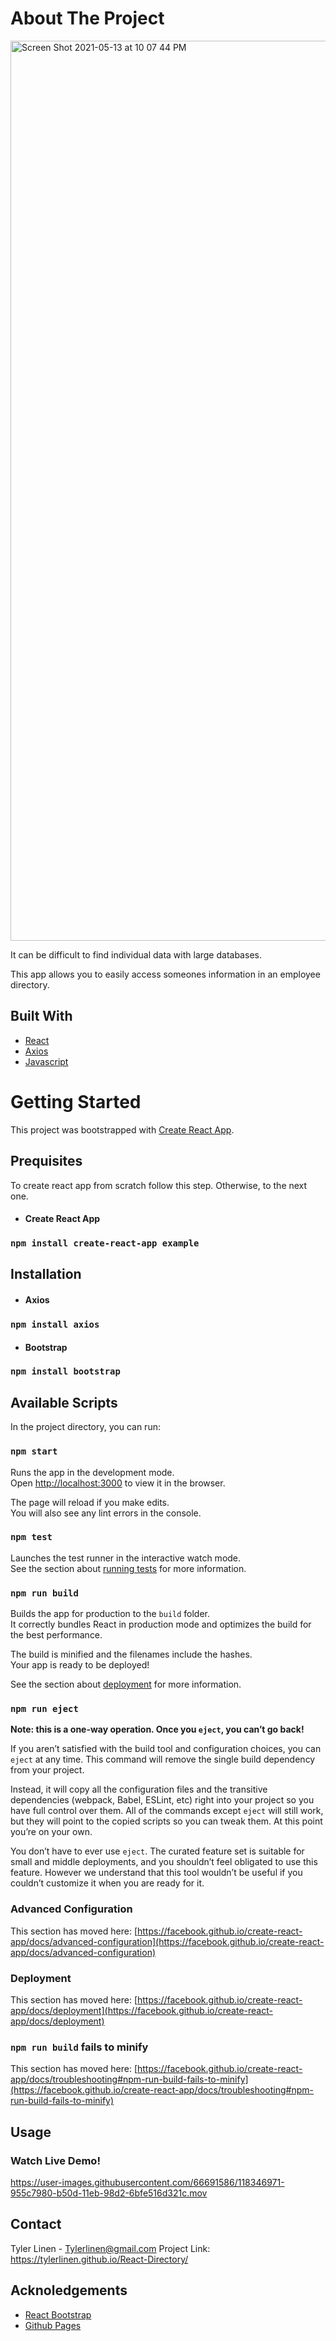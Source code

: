 # About The Project
<img width="1440" alt="Screen Shot 2021-05-13 at 10 07 44 PM" src="https://user-images.githubusercontent.com/66691586/118210147-0893bc00-b438-11eb-8acf-4a34dc74bf3f.png">

It can be difficult to find individual data with large databases.

This app allows you to easily access someones information in an employee directory.  

## Built With

- [React](https://reactjs.org/)
- [Axios](https://github.com/axios/axios)
- [Javascript](https://www.javascript.com/)


# Getting Started 

This project was bootstrapped with [Create React App](https://github.com/facebook/create-react-app).

## Prequisites
To create react app from scratch follow this step.  Otherwise, to the next one.

- #### Create React App
### `npm install create-react-app example`

## Installation

- #### Axios
### `npm install axios`
 
- #### Bootstrap
### `npm install bootstrap`

## Available Scripts

In the project directory, you can run:

### `npm start`

Runs the app in the development mode.\
Open [http://localhost:3000](http://localhost:3000) to view it in the browser.

The page will reload if you make edits.\
You will also see any lint errors in the console.

### `npm test`

Launches the test runner in the interactive watch mode.\
See the section about [running tests](https://facebook.github.io/create-react-app/docs/running-tests) for more information.

### `npm run build`

Builds the app for production to the `build` folder.\
It correctly bundles React in production mode and optimizes the build for the best performance.

The build is minified and the filenames include the hashes.\
Your app is ready to be deployed!

See the section about [deployment](https://facebook.github.io/create-react-app/docs/deployment) for more information.

### `npm run eject`

**Note: this is a one-way operation. Once you `eject`, you can’t go back!**

If you aren’t satisfied with the build tool and configuration choices, you can `eject` at any time. This command will remove the single build dependency from your project.

Instead, it will copy all the configuration files and the transitive dependencies (webpack, Babel, ESLint, etc) right into your project so you have full control over them. All of the commands except `eject` will still work, but they will point to the copied scripts so you can tweak them. At this point you’re on your own.

You don’t have to ever use `eject`. The curated feature set is suitable for small and middle deployments, and you shouldn’t feel obligated to use this feature. However we understand that this tool wouldn’t be useful if you couldn’t customize it when you are ready for it.

### Advanced Configuration

This section has moved here: [https://facebook.github.io/create-react-app/docs/advanced-configuration](https://facebook.github.io/create-react-app/docs/advanced-configuration)

### Deployment

This section has moved here: [https://facebook.github.io/create-react-app/docs/deployment](https://facebook.github.io/create-react-app/docs/deployment)

### `npm run build` fails to minify

This section has moved here: [https://facebook.github.io/create-react-app/docs/troubleshooting#npm-run-build-fails-to-minify](https://facebook.github.io/create-react-app/docs/troubleshooting#npm-run-build-fails-to-minify)

## Usage
### Watch Live Demo!
https://user-images.githubusercontent.com/66691586/118346971-955c7980-b50d-11eb-98d2-6bfe516d321c.mov

## Contact

Tyler Linen - Tylerlinen@gmail.com 
Project Link: https://tylerlinen.github.io/React-Directory/

## Acknoledgements 

- [React Bootstrap](https://react-bootstrap.github.io/)
- [Github Pages](https://pages.github.com/)

